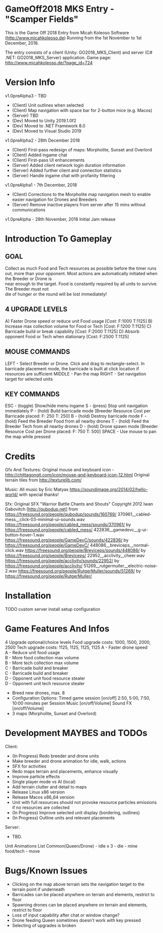 GameOff2018 MKS Entry - "Scamper Fields"
========================================

This is the Game Off 2018 Entry from Micah Koleoso Software (http://www.micahkoleoso.de)
Running from the 1st November to 1st December, 2018.

The entry consists of a client (Unity: GO2018_MKS_Client) and server (C# .NET: GO2018_MKS_Server) application.
Game page: http://www.micahkoleoso.de/?page_id=724

Version Info
============
v1.0preAlpha3 - TBD
- (Client) Unit outlines when selected
- (Client) Map navigation with space bar for 2-button mice (e.g. Macos) 
- (Server) TBD
- (Dev) Moved to Unity 2019.1.0f2
- (Dev) Moved to .NET Framework 8.0
- (Dev) Moved to Visual Studio 2019

v1.0preAlpha2 - 28th December 2018
- (Client) First-pass redesign of maps: Morpholite, Sunset and Overlord
- (Client) Added ingame chat
- (Client) First-pass UI enhancements
- (Server) Added client network login duration information
- (Server) Added further client and connection statistics
- (Server) Handle ingame chat with profanity filtering

v1.0preAlpha1 - 7th December, 2018
- (Client) Corrections to the Morpholite map navigation mesh to enable easier navigation for Drones and Breeders
- (Server) Remove inactive players from server after 15 mins without communications

v1.0preAlpha - 28th November, 2018 
    Initial Jam release


Introduction To Gameplay
===================
GOAL
----
 Collect as much Food and Tech resources as possible before the timer runs 
 out, more than your opponent.
 Most actions are automatically initiated when the Breeder or Drone is  
 near enough to the target.
 Food is constantly required by all units to survive. The Breeder must not  
 die of hunger or the round will be lost immediately!

4 UPGRADE LEVELS
----------------
 A) Faster Drone speed or reduce unit Food usage [Cost: F:1000 T:1125]
 B) Increase max collection volume for Food or Tech [Cost: F:1200 T:1125]
 C) Barricade build or break capability [Cost: F:2000 T:1125]
 D) Absorb opponent Food or Tech when stationary [Cost: F:2500 T:1125]

MOUSE COMMANDS
--------------
 LEFT - Select Breeder or Drone. Click and drag to rectangle-select.
 In barricade placement mode, the barricade is built at click location if  
 resources are sufficient
 MIDDLE - Pan the map
 RIGHT - Set navigation target for selected units

KEY COMMANDS
------------
ESC - (toggle) Show/hide menu ingame
S - (press) Stop unit navigation immediately 
P - (hold) Build barricade mode [Breeder Resource Cost per Barricade placed: F: 250 T: 250]
B - (hold) Destroy barricade mode
F - (hold) Feed the Breeder Food from all nearby drones 
T - (hold) Feed the Breeder Tech from all nearby drones
D - (hold) Drone spawn mode [Breeder Resource Cost per Drone placed: F: 750 T: 500]
SPACE - Use mouse to pan the map while pressed


Credits
=======
Gfx And Textures:
Original mouse and keyboard icon - http://chittagongit.com/icon/mouse-and-keyboard-icon-12.html
Original terrain tiles from http://texturelib.com/

Music:
All music by Eric Matyas https://soundimage.org/2014/02/hello-world/ with special thanks!

Sfx:
Original SFX "Warrior Battle Chants and Shouts" Copyright 2012 Iwan Gabovitch [http://qubodup.net]
    from https://freesound.org/people/qubodup/sounds/160769/
370961__cabled-mess__click-03-minimal-ui-sounds.wav https://freesound.org/people/cabled_mess/sounds/370961/ by https://freesound.org/people/cabled_mess/
422836__gamedevc__g-ui-button-hover-1.wav https://freesound.org/people/GameDevC/sounds/422836/ by https://freesound.org/people/GameDevC/
448086__breviceps__normal-click.wav https://freesound.org/people/Breviceps/sounds/448086/ by https://freesound.org/people/Breviceps/
22952__acclivity__cheer.wav https://freesound.org/people/acclivity/sounds/22952/ by https://freesound.org/people/acclivity/
51269__rutgermuller__electric-noise-2.wav https://freesound.org/people/RutgerMuller/sounds/51269/ by https://freesound.org/people/RutgerMuller/

Installation
============
TODO
    custom server install
    setup
    configuration


Game Features And Infos
=======================
4 Upgrade optional/choice levels 
Food upgrade costs: 1000, 1500, 2000, 2500
Tech upgrade costs: 1125, 1125, 1125, 1125
    A - Faster drone speed                
    A - Reduce unit food usage             
    B - More food collection max volume    
    B - More tech collection max volume    
    C - Barricade build and breaker        
    C - Barricade build and breaker        
    D - Opponent unit food resource stealer   
    D - Opponent unit tech resource stealer   
- Breed new drones, max. 8
- Configuration Options:
    Timed game session [on/off] 2:50, 5:00, 7:50, 10:00 minutes per Session
    Music [on/off/Volume]
    Sound FX [on/off/Volume]
- 3 maps (Morpholite, Sunset and Overlord)


Development MAYBES and TODOs
=============================
Client:
- (In Progress) Redo breeder and drone units 
- Make breeder and drone animation for idle, walk, actions
- SFX for activities
- Redo maps terrain and placements, enhance visually
- Improve particle effects
- Single player mode vs AI (local)
- Add terrain clutter and detail to maps
- Release Linux x86 version
- Release Macos x86_64 version
- Unit with full resources should not provoke resource particles emissions if no resources are collected
- (In Progress) Improve selected unit display (bordering, outlines)
- (In Progress) Outline units and relevant placements

Server:
- TBD.

Unit Animations List 
    Common(Queen/Drone)
    - idle x 3
    - die
    - mine food/tech
    - move  

Bugs/Known Issues
=================
- Clicking on the map above terrain sets the navigation target to the terrain point if underneath
- Barricades can be placed anywhere on terrain and elements, restrict to floor
- Spawning drones can be placed anywhere on terrain and elements, restrict to floor
- Loss of input capability after chat or window change?
- Drone feeding Queen sometimes doesn't work with key pressed
- Selecting of upgrades is broken
